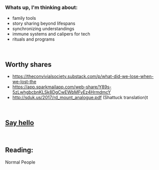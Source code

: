 ### Whats up, I'm thinking about:


- family tools
- story sharing beyond lifespans
- synchronizing understandings
- immune systems and calipers for tech
- rituals and programs

<br/>


## Worthy shares

- https://theconvivialsociety.substack.com/p/what-did-we-lose-when-we-lost-the
- https://app.sparkmailapp.com/web-share/Y89s-5zLwhgbcbnKLSk8DgCwEWbMFvEz4HrmdmcY
- http://sduk.us/2017/rd_mount_analogue.pdf (Shattuck translation)t

<br/>

## [Say hello](https://brianjychan.com)

<br/>

## Reading:

Normal People
